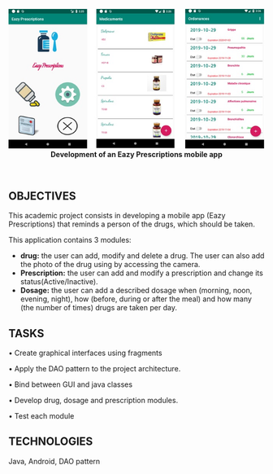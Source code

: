 
<p align="center"> 
    <img src="screenshot.jpg" alt="Development of an Eazy Prescriptions mobile app"><br>
    <b>Development of an Eazy Prescriptions mobile app</b>
 </p>
<br>


## OBJECTIVES

This academic project consists in developing a mobile app (Eazy Prescriptions) that reminds a person of the drugs, which should be taken.

This application contains 3 modules:

- **drug:** the user can add, modify and delete a drug. The user can also add the photo of the drug using by accessing the camera.
- **Prescription:** the user can add and modify a prescription and change its status(Active/Inactive).
- **Dosage:** the user can add a described dosage when (morning, noon, evening, night), how (before, during or after the meal) and how many (the number of times) drugs are taken per day.

## TASKS

• Create graphical interfaces using fragments

• Apply the DAO pattern to the project architecture.

• Bind between GUI and java classes

• Develop drug, dosage and prescription modules.

• Test each module

## TECHNOLOGIES
Java, Android, DAO pattern
